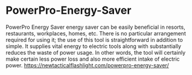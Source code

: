 # PowerPro-Energy-Saver
PowerPro Energy Saver energy saver can be easily beneficial in resorts, restaurants, workplaces, homes, etc. There is no particular arrangement required for using it; the use of this tool is straightforward in addition to simple. It supplies vital energy to electric tools along with substantially reduces the waste of power usage. In other words, the tool will certainly make certain less power loss and also more efficient intake of electric power. https://newtacticalflashlight.com/powerpro-energy-saver/
